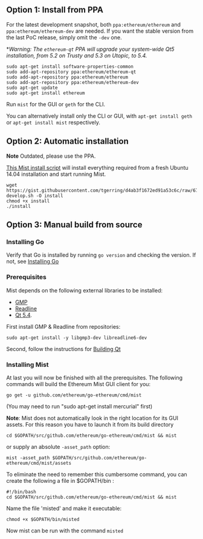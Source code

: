 ## Option 1: Install from PPA

For the latest development snapshot, both `ppa:ethereum/ethereum` and `ppa:ethereum/ethereum-dev` are needed. If you want the stable version from the last PoC release, simply omit the `-dev` one.

**Warning: The `ethereum-qt` PPA will upgrade your system-wide Qt5 installation, from 5.2 on Trusty and 5.3 on Utopic, to 5.4.*

```
sudo apt-get install software-properties-common
sudo add-apt-repository ppa:ethereum/ethereum-qt
sudo add-apt-repository ppa:ethereum/ethereum
sudo add-apt-repository ppa:ethereum/ethereum-dev
sudo apt-get update
sudo apt-get install ethereum
```

Run `mist` for the GUI or `geth` for the CLI.

You can alternatively install only the CLI or GUI, with `apt-get install geth` or `apt-get install mist` respectively.

## Option 2: Automatic installation

**Note** Outdated, please use the PPA.

[This Mist install script](https://gist.github.com/tgerring/d4ab3f1672ed91a53c6c) will install everything required from a fresh Ubuntu 14.04 installation and start running Mist.

```
wget https://gist.githubusercontent.com/tgerring/d4ab3f1672ed91a53c6c/raw/677a3dd9c6db099eee620657bf7fb1e664173ee1/mist-develop.sh -O install
chmod +x install 
./install
```

## Option 3: Manual build from source

### Installing Go

Verify that Go is installed by running `go version` and checking the version. If not, see [Installing Go](https://github.com/ethereum/go-ethereum/wiki/Installing-Go)

### Prerequisites

Mist depends on the following external libraries to be installed:
* [GMP](https://gmplib.org)
* [Readline](http://www.gnu.org/s/readline/)
* [Qt 5.4](http://www.qt.io/download-open-source/).

First install GMP & Readline from repositories:
```
sudo apt-get install -y libgmp3-dev libreadline6-dev
```
Second, follow the instructions for [Building Qt](https://github.com/ethereum/go-ethereum/wiki/Building-Qt)

### Installing Mist
At last you will now be finished with all the prerequisites. The following commands will build the Ethereum Mist GUI client for you:

    go get -u github.com/ethereum/go-ethereum/cmd/mist

(You may need to run "sudo apt-get install mercurial" first)

**Note**: Mist does not automatically look in the right location for its GUI assets. For this reason you have to launch it from its build directory

    cd $GOPATH/src/github.com/ethereum/go-ethereum/cmd/mist && mist

or supply an absolute `-asset_path` option:

    mist -asset_path $GOPATH/src/github.com/ethereum/go-ethereum/cmd/mist/assets


To eliminate the need to remember this cumbersome command, you can create the following a file in $GOPATH/bin :

    #!/bin/bash
    cd $GOPATH/src/github.com/ethereum/go-ethereum/cmd/mist && mist

Name the file 'misted' and make it executable:

    chmod +x $GOPATH/bin/misted

Now mist can be run with the command `misted`